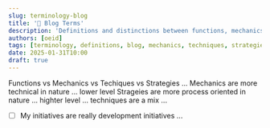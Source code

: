 ```yaml
---
slug: terminology-blog
title: '🪪 Blog Terms'
description: 'Definitions and distinctions between functions, mechanics, techniques, and strategies in blog development'
authors: [oeid]
tags: [terminology, definitions, blog, mechanics, techniques, strategies]
date: 2025-01-31T10:00
draft: true
---
```


Functions vs Mechanics vs Techiques vs Strategies ...
Mechanics are more technical in nature ... lower level
Strageies are more process oriented in nature ... highter level ...
techniques are a mix ...

* [ ] My initiatives are really development initiatives ...
